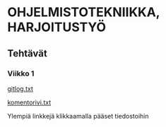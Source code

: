 # OHJELMISTOTEKNIIKKA, HARJOITUSTYÖ

## Tehtävät
### Viikko 1
[gitlog.txt](laskarit/viikko1/gitlog.txt) 

[komentorivi.txt](laskarit/viikko1/komentorivi.txt)

Ylempiä linkkejä klikkaamalla pääset tiedostoihin
